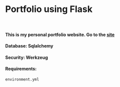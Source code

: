 # Portfolio using Flask

<br>

#### This is my personal portfolio website. Go to the [site](https://evenbom.se/)

#### Database: Sqlalchemy

#### Security: Werkzeug

#### Requirements:
`environment.yml`
